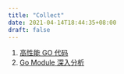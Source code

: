 ```yaml
---
title: "Collect"
date: 2021-04-14T18:44:35+08:00
draft: false
---
```


1. [高性能 GO 代码](https://dave.cheney.net/high-performance-go-workshop/dotgo-paris.html#overview)
2. [Go Module 深入分析](https://colobu.com/2021/06/28/dive-into-go-module-1/)
